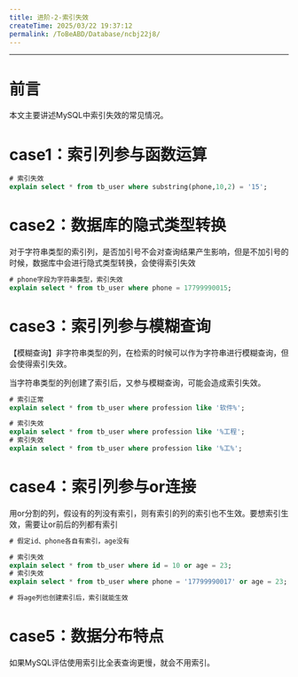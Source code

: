 ```yaml
---
title: 进阶-2-索引失效
createTime: 2025/03/22 19:37:12
permalink: /ToBeABD/Database/ncbj22j8/
---
```

---



# 前言

本文主要讲述MySQL中索引失效的常见情况。

# case1：索引列参与函数运算

```sql
# 索引失效
explain select * from tb_user where substring(phone,10,2) = '15';
```

# case2：数据库的隐式类型转换

对于字符串类型的索引列，是否加引号不会对查询结果产生影响，但是不加引号的时候，数据库中会进行隐式类型转换，会使得索引失效

```sql
# phone字段为字符串类型，索引失效
explain select * from tb_user where phone = 17799990015;
```

# case3：索引列参与模糊查询

【模糊查询】非字符串类型的列，在检索的时候可以作为字符串进行模糊查询，但会使得索引失效。

当字符串类型的列创建了索引后，又参与模糊查询，可能会造成索引失效。

```sql
# 索引正常
explain select * from tb_user where profession like '软件%';

# 索引失效
explain select * from tb_user where profession like '%工程';
# 索引失效
explain select * from tb_user where profession like '%工%';
```

# case4：索引列参与or连接

用or分割的列，假设有的列没有索引，则有索引的列的索引也不生效。要想索引生效，需要让or前后的列都有索引

```sql
# 假定id、phone各自有索引，age没有

# 索引失效
explain select * from tb_user where id = 10 or age = 23;
# 索引失效
explain select * from tb_user where phone = '17799990017' or age = 23;

# 将age列也创建索引后，索引就能生效
```

# case5：数据分布特点

如果MySQL评估使用索引比全表查询更慢，就会不用索引。
